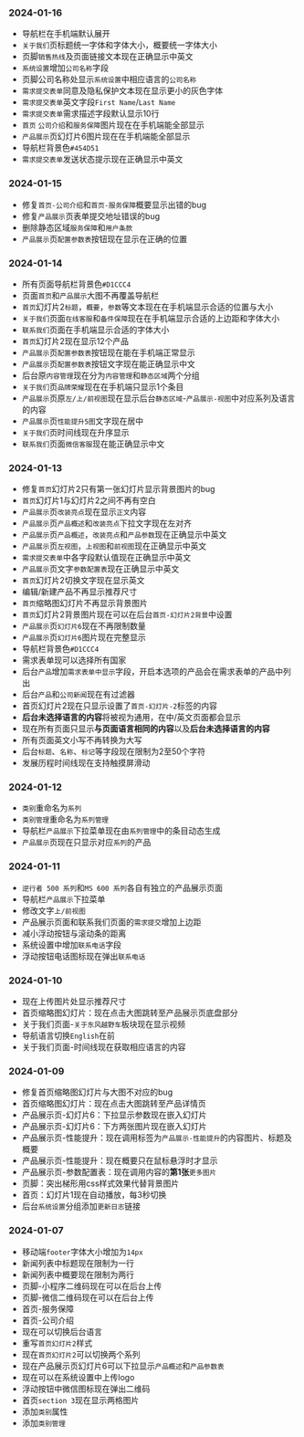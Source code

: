 ### 2024-01-16
* 导航栏在手机端默认展开
* `关于我们`页标题统一字体和字体大小，概要统一字体大小
* 页脚`销售热线`及页面链接文本现在正确显示中英文
* `系统设置`增加`公司名称`字段
* 页脚公司名称处显示`系统设置`中相应语言的`公司名称`
* `需求提交表单`同意及隐私保护文本现在显示更小的灰色字体
* `需求提交表单`英文字段`First Name`/`Last Name`
* `需求提交表单`需求描述字段默认显示10行
* `首页` `公司介绍`和`服务保障`图片现在在手机端能全部显示
* `产品展示`页幻灯片6图片现在在手机端能全部显示
* 导航栏背景色`#454D51`
* `需求提交表单`发送状态提示现在正确显示中英文

### 2024-01-15
* 修复`首页-公司介绍`和`首页-服务保障`概要显示出错的bug
* 修复`产品展示`页表单提交地址错误的bug
* 删除静态区域`服务保障`和`用户条款`
* `产品展示`页`配置参数表`按钮现在显示在正确的位置

### 2024-01-14
* 所有页面导航栏背景色`#D1CCC4`
* 页面`首页`和`产品展示`大图不再覆盖导航栏
* `首页`幻灯片2`标题`，`概要`，`参数`等文本现在在手机端显示合适的位置与大小
* `关于我们`页面`在线客服`和`备件保障`现在在手机端显示合适的上边距和字体大小
* `联系我们`页面在手机端显示合适的字体大小
* `首页`幻灯片2现在显示12个产品
* `产品展示`页`配置参数表`按钮现在能在手机端正常显示
* `产品展示`页`配置参数表`按钮文字现在能正确显示中文
* 后台原`内容管理`现在分为`内容管理`和`静态区域`两个分组
* `关于我们`页`品牌荣耀`现在在手机端只显示1个条目
* `产品展示`页原`左/上/前视图`现在显示后台`静态区域`-`产品展示-视图`中对应系列及语言的内容
* `产品展示`页`性能提升5图`文字现在居中
* `关于我们`页时间线现在升序显示
* `联系我们`页面`微信客服`现在能正确显示中文

### 2024-01-13
* 修复`首页`幻灯片2只有第一张幻灯片显示背景图片的bug
* `首页`幻灯片1与幻灯片2之间不再有空白
* `产品展示`页`改装亮点`现在显示`正文`内容
* `产品展示`页`产品概述`和`改装亮点`下拉文字现在左对齐
* `产品展示`页`产品概述`，`改装亮点`和`产品参数`现在正确显示中英文
* `产品展示`页`左视图`，`上视图`和`前视图`现在正确显示中英文
* `需求提交表单`中各字段默认值现在正确显示中英文
* `产品展示`页文字`参数配置表`现在正确显示中英文
* `首页`幻灯片2切换文字现在显示英文
* 编辑/新建产品不再显示推荐尺寸
* `首页`缩略图幻灯片不再显示背景图片
* `首页`幻灯片2背景图片现在可以在后台`首页-幻灯片2背景`中设置
* `产品展示`页`幻灯片6`现在不再限制数量
* `产品展示`页`幻灯片6`图片现在完整显示
* 导航栏背景色`#D1CCC4`
* 需求表单现可以选择所有国家
* 后台`产品`增加`需求表单中显示`字段，开启本选项的产品会在需求表单的产品中列出
* 后台`产品`和`公司新闻`现在有过滤器
* 首页幻灯片2现在只显示设置了`首页-幻灯片-2`标签的内容
* **后台未选择语言的内容**将被视为通用，在中/英文页面都会显示
* 现在所有页面只显示**与页面语言相同的内容**以及**后台未选择语言的内容**
* 所有页面英文小写不再转换为大写
* 后台`标题`、`名称`、`标记`等字段现在限制为2至50个字符
* 发展历程时间线现在支持触摸屏滑动

### 2024-01-12
* `类别`重命名为`系列`
* `类别管理`重命名为`系列管理`
* 导航栏`产品展示`下拉菜单现在由`系列管理`中的条目动态生成
* `产品展示`页现在只显示对应`系列`的产品

### 2024-01-11
* `逆行者 500 系列`和`MS 600 系列`各自有独立的产品展示页面
* 导航栏`产品展示`下拉菜单
* 修改文字`上/前视图`
* 产品展示页面和联系我们页面的`需求提交`增加上边距
* 减小浮动按钮与滚动条的距离
* 系统设置中增加`联系电话`字段
* 浮动按钮电话图标现在弹出`联系电话`

### 2024-01-10
* 现在上传图片处显示推荐尺寸
* 首页缩略图幻灯片：现在点击大图跳转至产品展示页底盘部分
* 关于我们页面-`关于东风越野车`板块现在显示视频
* 导航语言切换`English`在前
* 关于我们页面-时间线现在获取相应语言的内容

### 2024-01-09
* 修复首页缩略图幻灯片与大图不对应的bug
* 首页缩略图幻灯片：现在点击大图跳转至产品详情页
* 产品展示页-幻灯片6：下拉显示参数现在嵌入幻灯片
* 产品展示页-幻灯片6：下方两张图片现在嵌入幻灯片
* 产品展示页-性能提升：现在调用标签为`产品展示-性能提升`的内容图片、标题及概要
* 产品展示页-性能提升：现在概要只在鼠标悬浮时才显示
* 产品展示页-参数配置表：现在调用内容的**第1张**`更多图片`
* 页脚：突出梯形用css样式效果代替背景图片
* 首页：幻灯片1现在自动播放，每3秒切换
* 后台`系统设置`分组添加`更新日志`链接

### 2024-01-07
* 移动端`footer`字体大小增加为`14px`
* 新闻列表中标题现在限制为一行
* 新闻列表中概要现在限制为两行
* 页脚-小程序二维码现在可以在后台上传
* 页脚-微信二维码现在可以在后台上传
* 首页-服务保障
* 首页-公司介绍
* 现在可以切换后台语言
* 重写`首页幻灯片2`样式
* 现在`首页幻灯片2`可以切换两个系列
* 现在产品展示页幻灯片6可以下拉显示`产品概述`和`产品参数表`
* 现在可以在系统设置中上传logo
* 浮动按钮中微信图标现在弹出二维码
* 首页`section 3`现在显示两格图片
* 添加`类别`属性
* 添加`类别管理`
